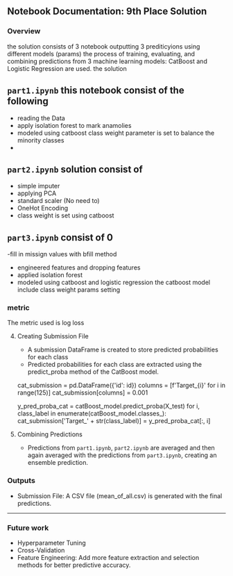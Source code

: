 ## Notebook Documentation: 9th Place Solution 

### Overview
the solution consists of 3 notebook outputting 3 prediticyions using different models (params)  the process of training, evaluating, and combining predictions from 3 machine learning models: CatBoost and Logistic Regression are used. the solution 
## `part1.ipynb` this notebook consist of the following 
- reading the Data
- apply isolation forest to mark anamolies 
- modeled using catboost class weight parameter is set to balance the minority classes   
- 
## `part2.ipynb` solution consist of  
- simple imputer   
- applying PCA
- standard scaler (No need to) 
- OneHot Encoding
- class weight is set using catboost

## `part3.ipynb` consist of 0
-fill in missign values with bfill method 
- engineered features and dropping features 
- applied isolation forest 
- modeled using catboost and logistic regression the catboost model include class weight params setting 
 

### metric
The metric used is log loss 
  
4. Creating Submission File
   - A submission DataFrame is created to store predicted probabilities for each class 
   - Predicted probabilities for each class are extracted using the predict_proba method of the CatBoost model.

   
   cat_submission = pd.DataFrame({'id': id})
   columns = [f'Target_{i}' for i in range(125)]
   cat_submission[columns] = 0.001
   
   y_pred_proba_cat = catBoost_model.predict_proba(X_test)
   for i, class_label in enumerate(catBoost_model.classes_):
       cat_submission['Target_' + str(class_label)] = y_pred_proba_cat[:, i]
   
5. Combining Predictions
   - Predictions from `part1.ipynb`, `part2.ipynb`
are averaged and then again averaged with the predictions from `part3.ipynb`, creating an ensemble prediction. 
  
  
### Outputs

- Submission File: A CSV file (mean_of_all.csv) is generated with the final predictions.

---

### Future work 
- Hyperparameter Tuning
- Cross-Validation
- Feature Engineering: Add more feature extraction and selection methods for better predictive accuracy.